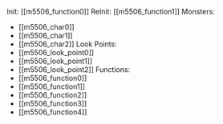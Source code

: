 Init: [[m5506_function0]]
ReInit: [[m5506_function1]]
Monsters:
- [[m5506_char0]]
- [[m5506_char1]]
- [[m5506_char2]]
Look Points:
- [[m5506_look_point0]]
- [[m5506_look_point1]]
- [[m5506_look_point2]]
Functions:
- [[m5506_function0]]
- [[m5506_function1]]
- [[m5506_function2]]
- [[m5506_function3]]
- [[m5506_function4]]
